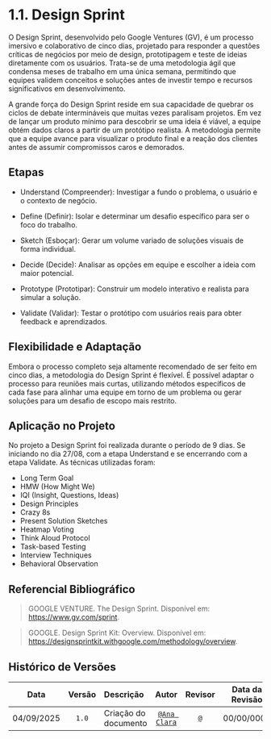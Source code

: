 # 1.1. Design Sprint

O Design Sprint, desenvolvido pelo Google Ventures (GV), é um processo imersivo e colaborativo de cinco dias, projetado para responder a questões críticas de negócios por meio de design, prototipagem e teste de ideias diretamente com os usuários. Trata-se de uma metodologia ágil que condensa meses de trabalho em uma única semana, permitindo que equipes validem conceitos e soluções antes de investir tempo e recursos significativos em desenvolvimento.

A grande força do Design Sprint reside em sua capacidade de quebrar os ciclos de debate intermináveis que muitas vezes paralisam projetos. Em vez de lançar um produto mínimo para descobrir se uma ideia é viável, a equipe obtém dados claros a partir de um protótipo realista. A metodologia permite que a equipe avance para visualizar o produto final e a reação dos clientes antes de assumir compromissos caros e demorados.

## Etapas

- Understand (Compreender): Investigar a fundo o problema, o usuário e o contexto de negócio.

- Define (Definir): Isolar e determinar um desafio específico para ser o foco do trabalho.

- Sketch (Esboçar): Gerar um volume variado de soluções visuais de forma individual.

- Decide (Decide): Analisar as opções em equipe e escolher a ideia com maior potencial.

- Prototype (Prototipar): Construir um modelo interativo e realista para simular a solução.

- Validate (Validar): Testar o protótipo com usuários reais para obter feedback e aprendizados.

## Flexibilidade e Adaptação

Embora o processo completo seja altamente recomendado de ser feito em cinco dias, a metodologia do Design Sprint é flexível. É possível adaptar o processo para reuniões mais curtas, utilizando métodos específicos de cada fase para alinhar uma equipe em torno de um problema ou gerar soluções para um desafio de escopo mais restrito.

## Aplicação no Projeto

No projeto a Design Sprint foi realizada durante o período de 9 dias. Se iniciando no dia 27/08, com a etapa Understand e se encerrando com a etapa Validate. As técnicas utilizadas foram:

- Long Term Goal 
- HMW (How Might We)
- IQI (Insight, Questions, Ideas)
- Design Principles
- Crazy 8s
- Present Solution Sketches
- Heatmap Voting
- Think Aloud Protocol
- Task-based Testing
- Interview Techniques
- Behavioral Observation

## Referencial Bibliográfico

> GOOGLE VENTURE. The Design Sprint. Disponível em: https://www.gv.com/sprint.

> GOOGLE. Design Sprint Kit: Overview. Disponível em: https://designsprintkit.withgoogle.com/methodology/overview.

## Histórico de Versões
| **Data**       | **Versão** | **Descrição**                         | **Autor**                                      | **Revisor**                                      | **Data da Revisão** |
| :--------: | :----: | :-------------------------------- | :----------------------------------------: | :----------------------------------------: | :-------------: |
| 04/09/2025 |  `1.0`   | Criação do documento | [`@Ana Clara`](https://github.com/anabborges) | [`@`](https://github.com/) |   00/00/0000    |